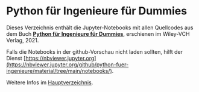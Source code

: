 # Python für Ingenieure für Dummies

Dieses Verzeichnis enthält die Jupyter-Notebooks mit allen Quellcodes aus dem Buch **[Python für Ingenieure für Dummies](https://www.wiley-vch.de/de?option=com_eshop&view=product&isbn=9783527717675)**, erschienen im Wiley-VCH Verlag, 2021.

Falls die Notebooks in der github-Vorschau nicht laden sollten, hilft der Dienst [https://nbviewer.jupyter.org](https://nbviewer.jupyter.org/github/python-fuer-ingenieure/material/tree/main/notebooks/).

Weitere Infos im [Hauptverzeichnis](https://github.com/python-fuer-ingenieure/material#readme).
